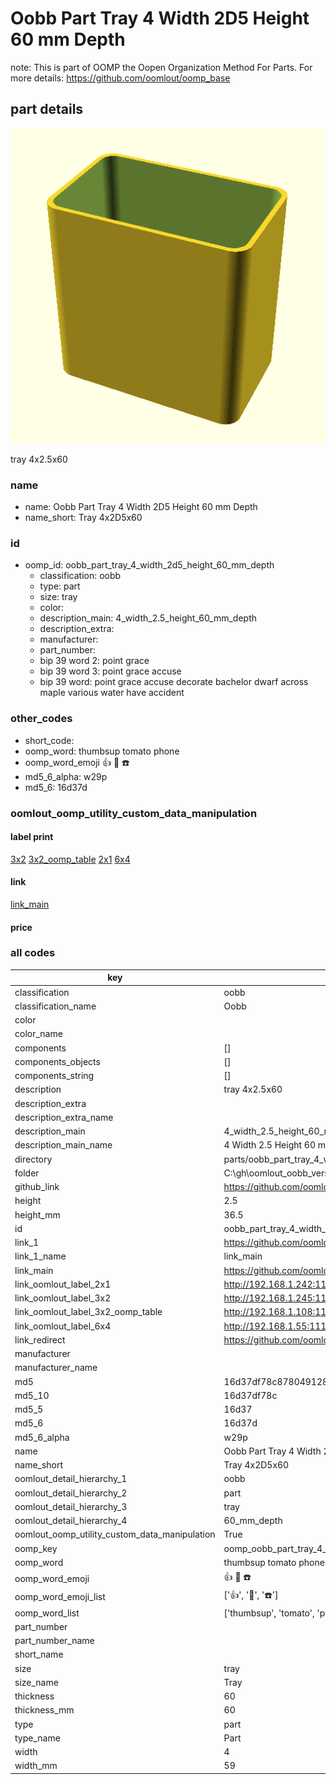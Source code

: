# Oobb Part Tray 4 Width 2D5 Height 60 mm Depth  

note: This is part of OOMP the Oopen Organization Method For Parts. For more details: https://github.com/oomlout/oomp_base

##  part details
  

[![](3dpr.png)](3dpr.png)

tray 4x2.5x60



### name
* name: Oobb Part Tray 4 Width 2D5 Height 60 mm Depth
* name_short: Tray 4x2D5x60 
### id
* oomp_id: oobb_part_tray_4_width_2d5_height_60_mm_depth
  * classification: oobb
  * type: part
  * size: tray
  * color: 
  * description_main: 4_width_2.5_height_60_mm_depth
  * description_extra: 
  * manufacturer: 
  * part_number: 
  * bip 39 word 2: point grace
  * bip 39 word 3: point grace accuse
  * bip 39 word: point grace accuse decorate bachelor dwarf across maple various water have accident

### other_codes
* short_code: 
* oomp_word: thumbsup tomato phone
* oomp_word_emoji :thumbsup: :tomato: :phone:
* md5_6_alpha: w29p
* md5_6: 16d37d






### oomlout_oomp_utility_custom_data_manipulation
#### label print
[3x2](http://192.168.1.245:1112/?label=oomp%20w29p)
[3x2_oomp_table](http://192.168.1.108:1112/?label=oomp%20w29p)
[2x1](http://192.168.1.242:1112/?label=oomp%20w29p)
[6x4](http://192.168.1.55:1112/?label=oomp%20w29p)    

#### link

[link_main](https://github.com/oomlout/oomlout_oobb_version_4_generated_parts/tree/main/navigation_oomp/oobb/part/tray/4_width_2.5_height_60_mm_depth/part)                              

#### price







### all codes 
| key | value |  
| --- | --- |  
| classification | oobb |  
| classification_name | Oobb |  
| color |  |  
| color_name |  |  
| components | [] |  
| components_objects | [] |  
| components_string | [] |  
| description | tray 4x2.5x60 |  
| description_extra |  |  
| description_extra_name |  |  
| description_main | 4_width_2.5_height_60_mm_depth |  
| description_main_name | 4 Width 2.5 Height 60 mm Depth |  
| directory | parts/oobb_part_tray_4_width_2d5_height_60_mm_depth |  
| folder | C:\gh\oomlout_oobb_version_4_generated_parts\parts\oobb_part_tray_4_width_2d5_height_60_mm_depth |  
| github_link | https://github.com/oomlout/oomlout_oomp_part_src/tree/main/parts/oobb_part_tray_4_width_2d5_height_60_mm_depth |  
| height | 2.5 |  
| height_mm | 36.5 |  
| id | oobb_part_tray_4_width_2d5_height_60_mm_depth |  
| link_1 | https://github.com/oomlout/oomlout_oobb_version_4_generated_parts/tree/main/navigation_oomp/oobb/part/tray/4_width_2.5_height_60_mm_depth/part |  
| link_1_name | link_main |  
| link_main | https://github.com/oomlout/oomlout_oobb_version_4_generated_parts/tree/main/navigation_oomp/oobb/part/tray/4_width_2.5_height_60_mm_depth/part |  
| link_oomlout_label_2x1 | http://192.168.1.242:1112/?label=oomp%20w29p |  
| link_oomlout_label_3x2 | http://192.168.1.245:1112/?label=oomp%20w29p |  
| link_oomlout_label_3x2_oomp_table | http://192.168.1.108:1112/?label=oomp%20w29p |  
| link_oomlout_label_6x4 | http://192.168.1.55:1112/?label=oomp%20w29p |  
| link_redirect | https://github.com/oomlout/oomlout_oobb_version_4_generated_parts/tree/main/parts/oobb_tray_04_2d5_60 |  
| manufacturer |  |  
| manufacturer_name |  |  
| md5 | 16d37df78c8780491288939003595d3a |  
| md5_10 | 16d37df78c |  
| md5_5 | 16d37 |  
| md5_6 | 16d37d |  
| md5_6_alpha | w29p |  
| name | Oobb Part Tray 4 Width 2D5 Height 60 mm Depth |  
| name_short | Tray 4x2D5x60  |  
| oomlout_detail_hierarchy_1 | oobb |  
| oomlout_detail_hierarchy_2 | part |  
| oomlout_detail_hierarchy_3 | tray |  
| oomlout_detail_hierarchy_4 | 60_mm_depth |  
| oomlout_oomp_utility_custom_data_manipulation | True |  
| oomp_key | oomp_oobb_part_tray_4_width_2d5_height_60_mm_depth |  
| oomp_word | thumbsup tomato phone |  
| oomp_word_emoji | :thumbsup: :tomato: :phone: |  
| oomp_word_emoji_list | [':thumbsup:', ':tomato:', ':phone:'] |  
| oomp_word_list | ['thumbsup', 'tomato', 'phone'] |  
| part_number |  |  
| part_number_name |  |  
| short_name |  |  
| size | tray |  
| size_name | Tray |  
| thickness | 60 |  
| thickness_mm | 60 |  
| type | part |  
| type_name | Part |  
| width | 4 |  
| width_mm | 59 |  
